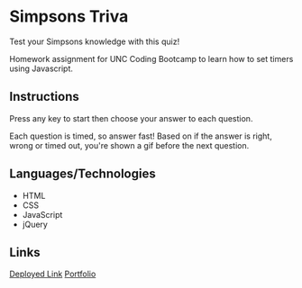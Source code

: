 # Simpsons Triva
Test your Simpsons knowledge with this quiz! 

Homework assignment for UNC Coding Bootcamp to learn how to set timers using Javascript.
 
## Instructions
Press any key to start then choose your answer to each question.

Each question is timed, so answer fast! Based on if the answer is right, wrong or timed out, you're shown a gif before the next question.

## Languages/Technologies 
* HTML
* CSS
* JavaScript
* jQuery

## Links
[Deployed Link](https://lmboyle.github.io/TriviaGame)
[Portfolio](https://lmboyle.github.io/)
